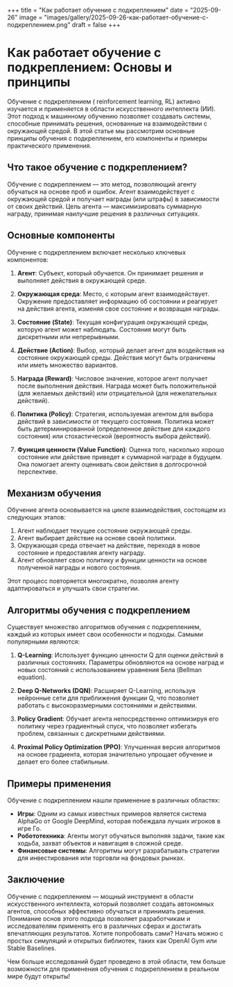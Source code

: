 +++
title = "Как работает обучение с подкреплением"
date = "2025-09-26"
image = "images/gallery/2025-09-26-как-работает-обучение-с-подкреплением.png"
draft = false
+++

# Как работает обучение с подкреплением: Основы и принципы

Обучение с подкреплением ( reinforcement learning, RL) активно изучается и применяется в области искусственного интеллекта (ИИ). Этот подход к машинному обучению позволяет создавать системы, способные принимать решения, основанные на взаимодействии с окружающей средой. В этой статье мы рассмотрим основные принципы обучения с подкреплением, его компоненты и примеры практического применения.

## Что такое обучение с подкреплением?

Обучение с подкреплением — это метод, позволяющий агенту обучаться на основе проб и ошибок. Агент взаимодействует с окружающей средой и получает награды (или штрафы) в зависимости от своих действий. Цель агента — максимизировать суммарную награду, принимая наилучшие решения в различных ситуациях.

## Основные компоненты

Обучение с подкреплением включает несколько ключевых компонентов:

1. **Агент**: Субъект, который обучается. Он принимает решения и выполняет действия в окружающей среде.

2. **Окружающая среда**: Место, с которым агент взаимодействует. Окружение предоставляет информацию об состоянии и реагирует на действия агента, изменяя свое состояние и возвращая награды.

3. **Состояние (State)**: Текущая конфигурация окружающей среды, которую агент может наблюдать. Состояния могут быть дискретными или непрерывными.

4. **Действие (Action)**: Выбор, который делает агент для воздействия на состояние окружающей среды. Действия могут быть ограничены или иметь множество вариантов.

5. **Награда (Reward)**: Числовое значение, которое агент получает после выполнения действия. Награда может быть положительной (для желаемых действий) или отрицательной (для нежелательных действий).

6. **Политика (Policy)**: Стратегия, используемая агентом для выбора действий в зависимости от текущего состояния. Политика может быть детерминированной (определенное действие для каждого состояния) или стохастической (вероятность выбора действий).

7. **Функция ценности (Value Function)**: Оценка того, насколько хорошо состояние или действие приведет к суммарной награде в будущем. Она помогает агенту оценивать свои действия в долгосрочной перспективе.

## Механизм обучения

Обучение агента основывается на цикле взаимодействия, состоящем из следующих этапов:

1. Агент наблюдает текущее состояние окружающей среды.
2. Агент выбирает действие на основе своей политики.
3. Окружающая среда отвечает на действие, переходя в новое состояние и предоставляя агенту награду.
4. Агент обновляет свою политику и функции ценности на основе полученной награды и нового состояния.

Этот процесс повторяется многократно, позволяя агенту адаптироваться и улучшать свои стратегии.

## Алгоритмы обучения с подкреплением

Существует множество алгоритмов обучения с подкреплением, каждый из которых имеет свои особенности и подходы. Самыми популярными являются:

1. **Q-Learning**: Использует функцию ценности Q для оценки действий в различных состояниях. Параметры обновляются на основе наград и новых состояний с использованием уравнения Бела (Bellman equation).

2. **Deep Q-Networks (DQN)**: Расширяет Q-Learning, используя нейронные сети для приближения функции Q, что позволяет работать с высокоразмерными состояниями и действиями.

3. **Policy Gradient**: Обучает агента непосредственно оптимизируя его политику через градиентный спуск, что позволяет избегать проблем, связанных с дискретными действиями.

4. **Proximal Policy Optimization (PPO)**: Улучшенная версия алгоритмов на основе градиента, которая значительно упрощает обучение и делает его более стабильным.

## Примеры применения

Обучение с подкреплением нашли применение в различных областях:

- **Игры**: Одним из самых известных примеров является система AlphaGo от Google DeepMind, которая побеждала лучших игроков в игре Го.
- **Робототехника**: Агенты могут обучаться выполняя задачи, такие как ходьба, захват объектов и навигация в сложной среде.
- **Финансовые системы**: Алгоритмы могут разрабатывать стратегии для инвестирования или торговли на фондовых рынках.

## Заключение

Обучение с подкреплением — мощный инструмент в области искусственного интеллекта, который позволяет создать автономных агентов, способных эффективно обучаться и принимать решения. Понимание основ этого подхода позволяет разработчикам и исследователям применять его в различных сферах и достигать впечатляющих результатов. Хотите попробовать сами? Начать можно с простых симуляций и открытых библиотек, таких как OpenAI Gym или Stable Baselines.

Чем больше исследований будет проведено в этой области, тем больше возможности для применения обучения с подкреплением в реальном мире будут открыты!